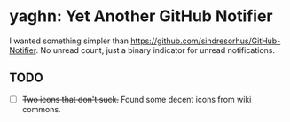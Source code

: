 # yaghn: Yet Another GitHub Notifier

I wanted something simpler than https://github.com/sindresorhus/GitHub-Notifier.
No unread count, just a binary indicator for unread notifications.

## TODO

- [ ] ~~Two icons that don't suck.~~ Found some decent icons from wiki commons.
